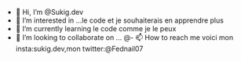 - 👋 Hi, I’m @Sukig.dev
- 👀 I’m interested in ...le code  et je souhaiterais en apprendre  plus
- 🌱 I’m currently learning  le code comme je le peux
- 💞️ I’m looking to collaborate on ...
@- 📫 How to reach me  voici mon  insta:sukig.dev,mon twitter:@Fednail07

<!---
lfednail/lfednail is a ✨ special ✨ repository because its `README.md` (this file) appears on your GitHub profile.
You can click the Preview link to take a look at your changes.
--->

